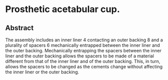 # Prosthetic acetabular cup.

## Abstract
The assembly includes an inner liner 4 contacting an outer backing 8 and a plurality of spacers 6 mechanically entrapped between the inner liner and the outer backing. Mechanically entrapping the spacers between the inner liner and the outer backing allows the spacers to be made of a material different from that of the inner liner and of the outer backing. This, in turn, allows the spacers to be changed as the cements change without affecting the inner liner or the outer backing.